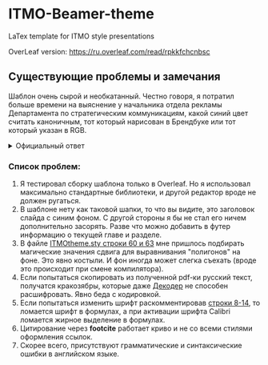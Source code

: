# ITMO-Beamer-theme
LaTex template for ITMO style presentations

OverLeaf version: https://ru.overleaf.com/read/rpkkfchcnbsc

## Существующие проблемы и замечания
Шаблон очень сырой и необкатанный. Честно говоря, я потратил больше времени на выяснение у начальника отдела рекламы Департамента по стратегическим коммуникациям, какой синий цвет считать каноничным, тот который нарисован в Брендбуке или тот который указан в RGB.
<details>
<summary>Официальный ответ</summary>
  
> Брендбук составлен с использованием CMYK-цветов, в основном он показывает, как будут выглядеть цвета на печати. Поэтому, если попытаться посмотреть значения RGB для представленных в буке оттенков, они будут образованы "автопереводом" CMYK в RGB, а такой метод никогда не даст точного соответствия. Дело в том, что CMYK-цвета ВСЕГДА более блеклые, поэтому соответствующие им RGB-цвета подбираются вручную.
> 
> Т.е. мы пытаемся посмотреть, что CMYK-цвет представляет собой в RGB-схеме, и получаем значения блеклого оттенка. Но наш брендовый цвет - яркий. Поэтому он прописывается отличным от автоматически образованных RGB-значений. Таким образом, прописывая вручную значения RGB, мы получаем корректный цвет, который указан в брендбуке.

**Расшифровка:** в электронном виде надо использовать указанное RGB значение (25,70,186). Но при печати такой яркий цвет невозможно получить, поэтому в шаблонах они используют тусклую версию, чтобы не было сюрпризов.

</details>

### Список проблем:
1. Я тестировал сборку шаблона только в Overleaf. Но я использовал максимально стандартные библиотеки, и другой редактор вроде не должен ругаться.
2. В шаблоне нету как таковой шапки, то что вы видите, это заголовок слайда с синим фоном. С другой стороны я бы не стал его ничем дополнительно засорять. Разве что можно добавить в футер информацию о текущей главе и разделе.
3. В файле [ITMOtheme.sty строки 60 и 63](https://github.com/AlexZabashta/ITMO-Beamer-theme/blob/master/latex/ITMOtheme.sty#L60,L63) мне пришлось подбирать магические значения сдвига для выравнивания "полигонов" на фоне. Это явно костыли. И фон иногда может слегка съехать (вроде это происходит при смене компилятора).
4. Если попытаться скопировать из полученной pdf-ки русский текст, получатся кракозябры, которые даже [Декодер](https://www.artlebedev.ru/decoder/) не способен расшифровать. Явно беда с кодировкой.
5. Если попытаться изменить шрифт раскомментировав [строки 8-14](https://github.com/AlexZabashta/ITMO-Beamer-theme/blob/master/latex/ITMOtheme.sty#L8-L14), то ломается шрифт в формулах, а при активации шрифта Calibri ломается жирное выделение в формулах.
6. Цитирование через **footcite** работает криво и не со всеми стилями оформления ссылок.
7. Скорее всего, присутствуют грамматические и синтаксические ошибки в английском языке.
